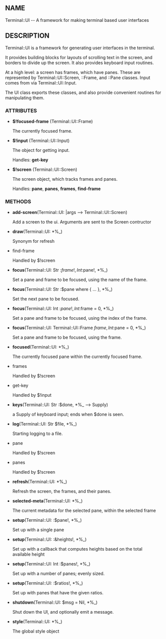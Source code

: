 ## NAME

Terminal::UI -- A framework for making terminal based user interfaces

## DESCRIPTION

Terminal::UI is a framework for generating user interfaces in the terminal.

It provides building blocks for layouts of scrolling text in the screen, and borders to divide up the screen. It also provides keyboard input routines.

At a high level: a screen has frames, which have panes. These are represented by Terminal::UI::Screen, ::Frame, and ::Pane classes. Input comes from via Terminal::UI::Input.

The UI class exports these classes, and also provide convenient routines for manipulating them.

### ATTRIBUTES

* **$!focused-frame** (Terminal::UI::Frame)

  The currently focused frame.

* **$!input** (Terminal::UI::Input)

  The object for getting input.

  Handles: **get-key**

* **$!screen** (Terminal::UI::Screen)

  The screen object, which tracks frames and panes.

  Handles: **pane**, **panes**, **frames**, **find-frame**


### METHODS

* **add-screen**(Terminal::UI: |args --> Terminal::UI::Screen)

  Add a screen to the ui. Arguments are sent to the Screen contructor

* **draw**(Terminal::UI: *%_)

  Synonym for refresh

* find-frame

  Handled by $!screen

* **focus**(Terminal::UI: Str :$frame!, Int :$pane!, *%_)

  Set a pane and frame to be focused, using the name of the frame.

* **focus**(Terminal::UI: Str :$pane where { ... }, *%_)

  Set the next pane to be focused.

* **focus**(Terminal::UI: Int :$pane!, Int :$frame = 0, *%_)

  Set a pane and frame to be focused, using the index of the frame.

* **focus**(Terminal::UI: Terminal::UI::Frame $frame, Int :$pane = 0, *%_)

  Set a pane and frame to be focused, using the frame.

* **focused**(Terminal::UI: *%_)

  The currently focused pane within the currently focused frame.

* frames

  Handled by $!screen

* get-key

  Handled by $!input

* **keys**(Terminal::UI: Str :$done, *%_ --> Supply)

  a Supply of keyboard input; ends when $done is seen.

* **log**(Terminal::UI: Str $file, *%_)

  Starting logging to a file.

* pane

  Handled by $!screen

* panes

  Handled by $!screen

* **refresh**(Terminal::UI: *%_)

  Refresh the screen, the frames, and their panes.

* **selected-meta**(Terminal::UI: *%_)

  The current metadata for the selected pane, within the selected frame

* **setup**(Terminal::UI: :$pane!, *%_)

  Set up with a single pane

* **setup**(Terminal::UI: :&heights!, *%_)

  Set up with a callback that computes heights based on the total available height

* **setup**(Terminal::UI: Int :$panes!, *%_)

  Set up with a number of panes; evenly sized.

* **setup**(Terminal::UI: :$ratios!, *%_)

  Set up with panes that have the given ratios.

* **shutdown**(Terminal::UI: $msg = Nil, *%_)

  Shut down the UI, and optionally emit a message.

* **style**(Terminal::UI: *%_)

  The global style object
